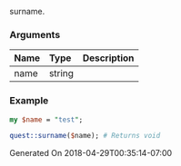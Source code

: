 surname.
### Arguments
**Name**|**Type**|**Description**
:---|:---|:---
name|string|

### Example

```perl
my $name = "test";

quest::surname($name); # Returns void
```


Generated On 2018-04-29T00:35:14-07:00